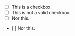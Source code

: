 - [ ] This is a checkbox.
-  [ ] This is not a valid checkbox.
-   [ ] Nor this.
-    [ ] Nor this.
